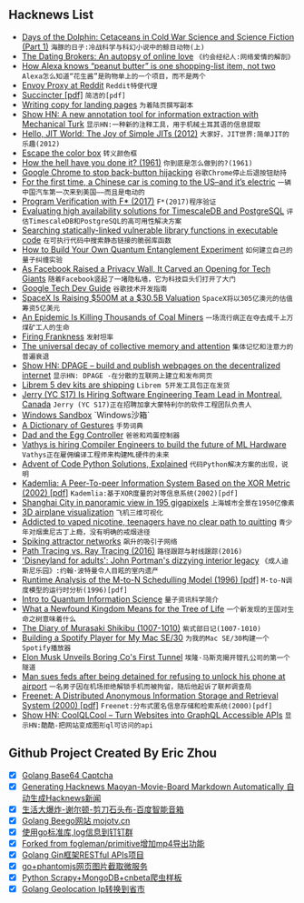 ## Hacknews List


- [Days of the Dolphin: Cetaceans in Cold War Science and Science Fiction (Part 1)](https://wearethemutants.com/2018/07/03/days-of-the-dolphin-cetaceans-in-cold-war-science-and-science-fiction-part-one/)  `海豚的日子:冷战科学与科幻小说中的鲸目动物(上)`
- [The Dating Brokers: An autopsy of online love](https://datadating.tacticaltech.org/viz)  `《约会经纪人:网络爱情的解剖》`
- [How Alexa knows “peanut butter” is one shopping-list item, not two](https://developer.amazon.com/blogs/alexa/post/36ca7d4c-cd98-40a9-a9c5-0cde2ab922ab/how-alexa-knows-that-peanut-butter-is-one-shopping-list-item-not-two)  `Alexa怎么知道“花生酱”是购物单上的一个项目，而不是两个`
- [Envoy Proxy at Reddit](https://redditblog.com/2018/12/18/envoy-proxy-at-reddit/)  `Reddit特使代理`
- [Succincter [pdf]](http://people.csail.mit.edu/mip/papers/succinct/succinct.pdf)  `简洁的[pdf]`
- [Writing copy for landing pages](https://stripe.com/atlas/guides/landing-page-copy)  `为着陆页撰写副本`
- [Show HN: A new annotation tool for information extraction with Mechanical Turk](https://github.com/varal7/ieturk)  `显示HN:一种新的注释工具，用于机械土耳其语的信息提取`
- [Hello, JIT World: The Joy of Simple JITs (2012)](http://blog.reverberate.org/2012/12/hello-jit-world-joy-of-simple-jits.html)  `大家好，JIT世界:简单JIT的乐趣(2012)`
- [Escape the color box](http://haralampi.com/2018-12/escape-the-color-box/)  `转义颜色框`
- [How the hell have you done it? (1961)](http://www.lettersofnote.com/2018/12/how-hell-have-you-done-it.html)  `你到底是怎么做到的?(1961)`
- [Google Chrome to stop back-button hijacking](https://chromium-review.googlesource.com/c/chromium/src/&#43;/1344199)  `谷歌Chrome停止后退按钮劫持`
- [For the first time, a Chinese car is coming to the US–and it’s electric](https://qz.com/1500303/chinas-qiantu-will-be-first-chinese-electric-carmaker-to-challenge-tesla-in-the-us/)  `一辆中国汽车第一次来到美国——而且是电动的`
- [Program Verification with F* (2017)](http://prosecco.gforge.inria.fr/personal/hritcu/teaching/mpri-jan2017/)  `F*(2017)程序验证`
- [Evaluating high availability solutions for TimescaleDB and PostgreSQL](https://blog.timescale.com/high-availability-timescaledb-postgresql-patroni-a4572264a831)  `评估TimescaleDB和PostgreSQL的高可用性解决方案`
- [Searching statically-linked vulnerable library functions in executable code](https://googleprojectzero.blogspot.com/2018/12/searching-statically-linked-vulnerable.html)  `在可执行代码中搜索静态链接的脆弱库函数`
- [How to Build Your Own Quantum Entanglement Experiment](https://blogs.scientificamerican.com/critical-opalescence/how-to-build-your-own-quantum-entanglement-experiment-part-1-of-2/)  `如何建立自己的量子纠缠实验`
- [As Facebook Raised a Privacy Wall, It Carved an Opening for Tech Giants](https://www.nytimes.com/2018/12/18/technology/facebook-privacy.html)  `随着Facebook竖起了一堵隐私墙，它为科技巨头们打开了大门`
- [Google Tech Dev Guide](https://techdevguide.withgoogle.com/)  `谷歌技术开发指南`
- [SpaceX Is Raising $500M at a $30.5B Valuation](https://www.wsj.com/articles/elon-musks-spacex-is-raising-500-million-in-funding-11545142054)  `SpaceX将以305亿澳元的估值筹资5亿美元`
- [An Epidemic Is Killing Thousands of Coal Miners](https://www.npr.org/2018/12/18/675253856/an-epidemic-is-killing-thousands-of-coal-miners-regulators-could-have-stopped-it)  `一场流行病正在夺去成千上万煤矿工人的生命`
- [Firing Frankness](https://mondaynote.com/50-years-in-tech-part-13-firing-frankness-3d17e207d1cf)  `发射坦率`
- [The universal decay of collective memory and attention](https://www.nature.com/articles/s41562-018-0474-5)  `集体记忆和注意力的普遍衰退`
- [Show HN: DPAGE – build and publish webpages on the decentralized internet](https://dpage.io/)  `显示HN: DPAGE -在分散的互联网上建立和发布网页`
- [Librem 5 dev kits are shipping](https://puri.sm/posts/2018-devkits-are-shipping/)  `Librem 5开发工具包正在发货`
- [Jerry (YC S17) Is Hiring Software Engineering Team Lead in Montreal, Canada](https://www.workable.com/j/2E9D6C83DD)  `Jerry (YC S17)正在招聘加拿大蒙特利尔的软件工程团队负责人`
- [Windows Sandbox](https://techcommunity.microsoft.com/t5/Windows-Kernel-Internals/Windows-Sandbox/ba-p/301849?ranMID=43674&amp;ranEAID=je6NUbpObpQ&amp;ranSiteID=je6NUbpObpQ-_UZUOlZ2ZyTOTejYypcnAQ&amp;epi=je6NUbpObpQ-_UZUOlZ2ZyTOTejYypcnAQ&amp;irgwc=1&amp;OCID=AID681541_aff_7795_1243925&amp;tduid=(ir__i0avhykzmgkfrw2i0ckzh9lp2u2xhyajo2v1pvjr00)(7795)(1243925)(je6NUbpObpQ-_UZUOlZ2ZyTOTejYypcnAQ)()&amp;irclickid=_i0avhykzmgkfrw2i0ckzh9lp2u2xhyajo2v1pvjr00)  `Windows沙箱`
- [A Dictionary of Gestures](https://spectator.us/minefield-gestures/)  `手势词典`
- [Dad and the Egg Controller](https://www.pentadact.com/2018-12-18-dad-and-the-egg-controller/)  `爸爸和鸡蛋控制器`
- [Vathys is hiring Compiler Engineers to build the future of ML Hardware](item?id=18713034)  `Vathys正在雇佣编译工程师来构建ML硬件的未来`
- [Advent of Code Python Solutions, Explained](https://www.michaelfogleman.com/aoc18/)  `代码Python解决方案的出现，说明`
- [Kademlia: A Peer-To-peer Information System Based on the XOR Metric (2002) [pdf]](https://pdos.csail.mit.edu/~petar/papers/maymounkov-kademlia-lncs.pdf)  `Kademlia:基于XOR度量的对等信息系统(2002)[pdf]`
- [Shanghai City in panoramic view in 195 gigapixels](http://sh-meet.bigpixel.cn/)  `上海城市全景在1950亿像素`
- [3D airplane visualization](https://mdbootstrap.com/snippets/jquery/ascensus/212648)  `飞机三维可视化`
- [Addicted to vaped nicotine, teenagers have no clear path to quitting](https://www.nytimes.com/2018/12/18/health/vaping-nicotine-teenagers.html)  `青少年对烟熏尼古丁上瘾，没有明确的戒烟途径`
- [Spiking attractor networks](http://jackterwilliger.com/attractor-networks/)  `飙升的吸引子网络`
- [Path Tracing vs. Ray Tracing (2016)](https://www.dusterwald.com/2016/07/path-tracing-vs-ray-tracing/)  `路径跟踪与射线跟踪(2016)`
- [&#39;Disneyland for adults&#39;: John Portman&#39;s dizzying interior legacy](https://www.theguardian.com/cities/2018/oct/22/disneyland-for-adults-john-portman-dizzying-interior-legacy)  `《成人迪斯尼乐园》:约翰·波特曼令人目眩的室内遗产`
- [Runtime Analysis of the M-to-N Schedulling Model (1996) [pdf]](http://citeseerx.ist.psu.edu/viewdoc/download?doi=10.1.1.50.4682&amp;rep=rep1&amp;type=pdf)  `M-to-N调度模型的运行时分析(1996)[pdf]`
- [Intro to Quantum Information Science](https://www.scottaaronson.com/blog/?p=3943)  `量子资讯科学简介`
- [What a Newfound Kingdom Means for the Tree of Life](https://www.quantamagazine.org/what-a-newfound-kingdom-means-for-the-tree-of-life-20181211/)  `一个新发现的王国对生命之树意味着什么`
- [The Diary of Murasaki Shikibu (1007-1010)](http://digital.library.upenn.edu/women/omori/court/murasaki.html)  `紫式部日记(1007-1010)`
- [Building a Spotify Player for My Mac SE/30](https://68kmla.org/forums/index.php?/topic/55998-building-a-spotify-player-for-my-mac-se30/)  `为我的Mac SE/30构建一个Spotify播放器`
- [Elon Musk Unveils Boring Co&#39;s First Tunnel](https://www.latimes.com/local/lanow/la-me-ln-elon-musk-tunnel-20181218-story.html)  `埃隆·马斯克揭开镗孔公司的第一个隧道`
- [Man sues feds after being detained for refusing to unlock his phone at airport](https://arstechnica.com/tech-policy/2018/12/man-sues-feds-after-being-detained-for-refusing-to-unlock-his-phone-at-airport/)  `一名男子因在机场拒绝解锁手机而被拘留，随后他起诉了联邦调查局`
- [Freenet: A Distributed Anonymous Information Storage and Retrieval System (2000) [pdf]](http://snap.stanford.edu/class/cs224w-readings/clarke00freenet.pdf)  `Freenet:分布式匿名信息存储和检索系统(2000)[pdf]`
- [Show HN: CoolQLCool – Turn Websites into GraphQL Accessible APIs](https://coolql.cool)  `显示HN:酷酷-把网站变成图形ql可访问的api`

## Github Project Created By Eric Zhou

- [x] [Golang Base64 Captcha](https://github.com/mojocn/base64Captcha)
- [x] [Generating Hacknews Maoyan-Movie-Board Markdown Automatically 自动生成Hacknews新闻](https://github.com/dejavuzhou/md-genie)
- [x] [生活大爆炸-谢尔顿-剪刀石头布-百度智能音箱](https://github.com/mojocn/dueros-bang-game)
- [x] [Golang Beego网站 mojotv.cn](https://github.com/mojocn/www.mojotv.cn)
- [x] [使用go标准库,log信息到钉钉群](https://github.com/mojocn/dooger)
- [x] [Forked from fogleman/primitive增加mp4导出功能](https://github.com/mojocn/primitive)
- [x] [Golang Gin框架RESTful APIs项目](https://github.com/JJJJJJJerk/ezier-golang-web-api-framework)
- [x] [go+phantomjs网页图片截取微服务](https://github.com/mojocn/screen_shot)
- [x] [Python Scrapy+MongoDB+cnbeta爬虫样板](https://github.com/mojocn/scrapy_mongodb_boilerplate_cnbeta)
- [x] [Golang Geolocation Ip转换到省市](https://github.com/mojocn/ip2location)